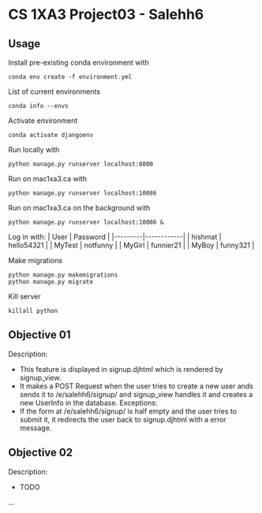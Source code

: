 # CS 1XA3 Project03 - Salehh6

## Usage

Install pre-existing conda environment with

    conda env create -f environment.yml

List of current environments

    conda info --envs

Activate environment

    conda activate djangoenv

Run locally with

    python manage.py runserver localhost:8000

Run on mac1xa3.ca with

    python manage.py runserver localhost:10086

Run on mac1xa3.ca on the background with

    python manage.py runserver localhost:10086 &

Log in with:
| User    | Password   |
|---------|------------|
| hishmat | hello54321 |
| MyTest  | notfunny   |
| MyGirl  | funnier21  |
| MyBoy   | funny321   |

Make migrations

    python manage.py makemigrations
    python manage.py migrate

Kill server

    killall python

## Objective 01

Description:
- This feature is displayed in signup.djhtml which is rendered by
signup_view.
- It makes a POST Request when the user tries to create a new user ands sends it to /e/salehh6/signup/ and signup_view handles it and creates a new UserInfo in the database.
Exceptions:
- If the form at /e/salehh6/signup/ is half empty and the user tries to submit it, it redirects the user back to signup.djhtml with a error message.

## Objective 02

Description:

* TODO

... 

